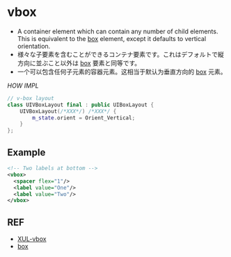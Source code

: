 # vbox

 - A container element which can contain any number of child elements. This is equivalent to the [box](./box.md) element, except it defaults to vertical orientation.
 - 様々な子要素を含むことができるコンテナ要素です。これはデフォルトで縦方向に並ぶこと以外は [box](./box.md) 要素と同等です。
 - 一个可以包含任何子元素的容器元素。这相当于默认为垂直方向的 [box](./box.md) 元素。


*HOW IMPL*

```cpp
// v-box layout
class UIVBoxLayout final : public UIBoxLayout {
    UIVBoxLayout(/*XXX*/) /*XXX*/ {
        m_state.orient = Orient_Vertical;
    }
};


```

## Example

```xml
<!-- Two labels at bottom -->
<vbox>
  <spacer flex="1"/>
  <label value="One"/>
  <label value="Two"/>
</vbox>
```


## REF

 - [XUL-vbox](https://developer.mozilla.org/en-US/docs/Archive/Mozilla/XUL/vbox)
 - [box](./box.md)
